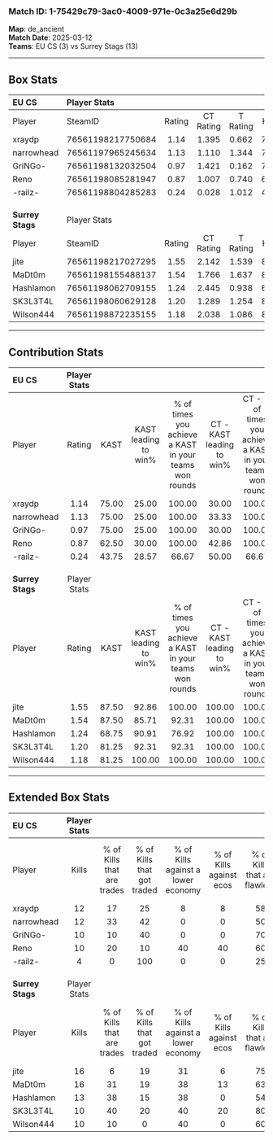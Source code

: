 ### Match ID: 1-75429c79-3ac0-4009-971e-0c3a25e6d29b  
**Map**: de_ancient  
**Match Date**: 2025-03-12  
**Teams**: EU CS (3) vs Surrey Stags (13)  

---  

## Box Stats  

| **EU CS**        | Player Stats      |        |           |          |       |       |       |         |        |      |     |
| :- | :- | :-: | :-: | :-: | :-: | :-: | :-: | :-: | :-: | :-: | :-: |
| Player           | SteamID           | Rating | CT Rating | T Rating | KAST  |  ADR  | Kills | Assists | Deaths | K/D  | HS% |
| xraydp           | 76561198217750684 |  1.14  |   1.395   |  0.662   | 75.00 | 91.2  |  12   |    4    |   13   | 0.92 | 41  |
| narrowhead       | 76561197965245634 |  1.13  |   1.110   |  1.344   | 75.00 | 81.8  |  12   |    2    |   12   | 1.00 | 33  |
| GriNGo-          | 76561198132032504 |  0.97  |   1.421   |  0.162   | 75.00 | 80.8  |  10   |    5    |   14   | 0.71 | 50  |
| Reno             | 76561198085281947 |  0.87  |   1.007   |  0.740   | 62.50 | 61.4  |  10   |    3    |   12   | 0.83 | 40  |
| -railz-          | 76561198804285283 |  0.24  |   0.028   |  1.012   | 43.75 | 34.3  |   4   |    0    |   14   | 0.29 | 25  |
|                  |                   |        |           |          |       |       |       |         |        |      |     |
|                  |                   |        |           |          |       |       |       |         |        |      |     |
|                  |                   |        |           |          |       |       |       |         |        |      |     |
| **Surrey Stags** | Player Stats      |        |           |          |       |       |       |         |        |      |     |
| Player           | SteamID           | Rating | CT Rating | T Rating | KAST  |  ADR  | Kills | Assists | Deaths | K/D  | HS% |
| jite             | 76561198217027295 |  1.55  |   2.142   |  1.539   | 87.50 | 101.6 |  16   |    4    |   11   | 1.45 | 62  |
| MaDt0m           | 76561198155488137 |  1.54  |   1.766   |  1.637   | 87.50 | 78.9  |  16   |    3    |   9    | 1.78 | 50  |
| Hashlamon        | 76561198062709155 |  1.24  |   2.445   |  0.938   | 68.75 | 93.3  |  13   |    7    |   11   | 1.18 | 76  |
| SK3L3T4L         | 76561198060629128 |  1.20  |   1.289   |  1.254   | 81.25 | 74.1  |  10   |    5    |   8    | 1.25 | 40  |
| Wilson444        | 76561198872235155 |  1.18  |   2.038   |  1.086   | 81.25 | 72.3  |  10   |    8    |   9    | 1.11 | 50  |
---  

## Contribution Stats  

| **EU CS**        | Player Stats |       |                      |                                                        |                           |                                                             |                          |                                                            |
| :- | :-: | :-: | :-: | :-: | :-: | :-: | :-: | :-: |
| Player           |    Rating    | KAST  | KAST leading to win% | % of times you achieve a KAST in your teams won rounds | CT - KAST leading to win% | CT - % of times you achieve a KAST in your teams won rounds | T - KAST leading to win% | T - % of times you achieve a KAST in your teams won rounds |
| xraydp           |     1.14     | 75.00 |        25.00         |                         100.00                         |           30.00           |                           100.00                            |           0.00           |                            0.00                            |
| narrowhead       |     1.13     | 75.00 |        25.00         |                         100.00                         |           33.33           |                           100.00                            |           0.00           |                            0.00                            |
| GriNGo-          |     0.97     | 75.00 |        25.00         |                         100.00                         |           30.00           |                           100.00                            |           0.00           |                            0.00                            |
| Reno             |     0.87     | 62.50 |        30.00         |                         100.00                         |           42.86           |                           100.00                            |           0.00           |                            0.00                            |
| -railz-          |     0.24     | 43.75 |        28.57         |                         66.67                          |           50.00           |                            66.67                            |           0.00           |                            0.00                            |
|                  |              |       |                      |                                                        |                           |                                                             |                          |                                                            |
|                  |              |       |                      |                                                        |                           |                                                             |                          |                                                            |
|                  |              |       |                      |                                                        |                           |                                                             |                          |                                                            |
| **Surrey Stags** | Player Stats |       |                      |                                                        |                           |                                                             |                          |                                                            |
| Player           |    Rating    | KAST  | KAST leading to win% | % of times you achieve a KAST in your teams won rounds | CT - KAST leading to win% | CT - % of times you achieve a KAST in your teams won rounds | T - KAST leading to win% | T - % of times you achieve a KAST in your teams won rounds |
| jite             |     1.55     | 87.50 |        92.86         |                         100.00                         |          100.00           |                           100.00                            |          90.00           |                           100.00                           |
| MaDt0m           |     1.54     | 87.50 |        85.71         |                         92.31                          |          100.00           |                           100.00                            |          80.00           |                           88.89                            |
| Hashlamon        |     1.24     | 68.75 |        90.91         |                         76.92                          |          100.00           |                           100.00                            |          85.71           |                           66.67                            |
| SK3L3T4L         |     1.20     | 81.25 |        92.31         |                         92.31                          |          100.00           |                           100.00                            |          88.89           |                           88.89                            |
| Wilson444        |     1.18     | 81.25 |        100.00        |                         100.00                         |          100.00           |                           100.00                            |          100.00          |                           100.00                           |
---  

## Extended Box Stats  

| **EU CS**        | Player Stats |                            |                            |                                    |                         |                              |                                 |        |                             |                                     |                          |                               |                            |
| :- | :-: | :-: | :-: | :-: | :-: | :-: | :-: | :-: | :-: | :-: | :-: | :-: | :-: |
| Player           |    Kills     | % of Kills that are trades | % of Kills that got traded | % of Kills against a lower economy | % of Kills against ecos | % of Kills that are flawless | % of Kills that are close duels | Deaths | % of Deaths that get traded | % of Deaths against a lower economy | % of Deaths against ecos | % of Deaths that are flawless | % of Deaths that are close |
| xraydp           |      12      |             17             |             25             |                 8                  |            8            |              58              |                8                |   13   |             15              |                  0                  |            0             |              54               |             8              |
| narrowhead       |      12      |             33             |             42             |                 0                  |            0            |              50              |                8                |   12   |              8              |                  0                  |            0             |              50               |             8              |
| GriNGo-          |      10      |             10             |             40             |                 0                  |            0            |              70              |                0                |   14   |             29              |                  0                  |            0             |              71               |             7              |
| Reno             |      10      |             20             |             10             |                 40                 |           40            |              60              |                0                |   12   |             17              |                  0                  |            0             |              75               |             17             |
| -railz-          |      4       |             0              |            100             |                 0                  |            0            |              25              |               50                |   14   |              7              |                  0                  |            0             |              79               |             0              |
|                  |              |                            |                            |                                    |                         |                              |                                 |        |                             |                                     |                          |                               |                            |
|                  |              |                            |                            |                                    |                         |                              |                                 |        |                             |                                     |                          |                               |                            |
|                  |              |                            |                            |                                    |                         |                              |                                 |        |                             |                                     |                          |                               |                            |
| **Surrey Stags** | Player Stats |                            |                            |                                    |                         |                              |                                 |        |                             |                                     |                          |                               |                            |
| Player           |    Kills     | % of Kills that are trades | % of Kills that got traded | % of Kills against a lower economy | % of Kills against ecos | % of Kills that are flawless | % of Kills that are close duels | Deaths | % of Deaths that get traded | % of Deaths against a lower economy | % of Deaths against ecos | % of Deaths that are flawless | % of Deaths that are close |
| jite             |      16      |             6              |             19             |                 31                 |            6            |              75              |                6                |   11   |             36              |                 36                  |            9             |              55               |             9              |
| MaDt0m           |      16      |             31             |             19             |                 38                 |           13            |              63              |                0                |   9    |             56              |                 44                  |            0             |              56               |             0              |
| Hashlamon        |      13      |             38             |             15             |                 38                 |            0            |              54              |                8                |   11   |             18              |                 45                  |            9             |              55               |             0              |
| SK3L3T4L         |      10      |             40             |             20             |                 40                 |           20            |              80              |               10                |   8    |             25              |                 38                  |            0             |              75               |             13             |
| Wilson444        |      10      |             10             |             0              |                 40                 |            0            |              60              |               20                |   9    |             44              |                 33                  |            0             |              56               |             22             |
